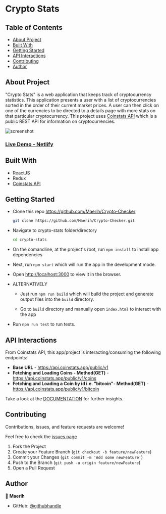 # Crypto Stats

## Table of Contents

- [About Project](#about-project)
- [Built With](#built-with)
- [Getting Started](#getting-started)
- [API Interactions](#api-interactions)
- [Contributing](#contributing)
- [Author](#author)

## About Project

"Crypto Stats" is a web application that keeps track of cryptocurrency statistics. This application presents a user with a list of cryptocurrencies sorted in the order of their current market prices. A user can then click on one of the currencies to be directed to a details page with more stats on that particular cryptocurrency.
This project uses [Coinstats API](https://documenter.getpostman.com/view/5734027/RzZ6Hzr3?version=latest) which is a public REST API for information on cryptocurrencies.

![screenshot](./src/assets/images/screenshot.png)

### [Live Demo - Netlify](https://crypto-statistics.netlify.app/)


## Built With

- ReactJS
- Redux
- [Coinstats API](https://documenter.getpostman.com/view/5734027/RzZ6Hzr3?version=latest)

## Getting Started

- Clone this repo <https://github.com/Maerih/Crypto-Checker>

    ```bash
    git clone https://github.com/Maerih/Crypto-Checker.git
    ```

- Navigate to crypto-stats folder/directory

    ```bash
    cd crypto-stats
    ```

- On the comandline, at the project's root, run ```npm install``` to install app dependencies

- Next, run ```npm start``` which will run the app in the development mode.

- Open [http://localhost:3000](http://localhost:3000) to view it in the browser.

- ALTERNATIVELY

  - Just run ```npm run build``` which will build the project and generate output files into the ```build``` directory.

  - Go to ```build``` directory and manually open ```index.html``` to interact with the app

- Run ```npm run test``` to run tests.

## API Interactions

From Coinstats API, this app/project is interacting/consuming the following endpoints:

- **Base URL** - <https://api.coinstats.app/public/v1>
- **Fetching and Loading Coins - Method(GET)** - <https://api.coinstats.app/public/v1/coins>
- **Fetching and Loading a Coin by id i.e. "bitcoin"- Method(GET)** - <https://api.coinstats.app/public/v1/bitcoin>

Take a look at the [DOCUMENTATION](https://documenter.getpostman.com/view/5734027/RzZ6Hzr3?version=latest) for further insights.

## Contributing

Contributions, issues, and feature requests are welcome!

Feel free to check the [issues page](https://github.com/Lameck1/crypto-stats/issues)

  1. Fork the Project
  2. Create your Feature Branch (`git checkout -b feature/newFeature`)
  3. Commit your Changes (`git commit -m 'Add some newFeature'`)
  4. Push to the Branch (`git push -u origin feature/newFeature`)
  5. Open a Pull Request

## Author

👤 **Maerih**

- GitHub: [@githubhandle](https://github.com/Maerih)

